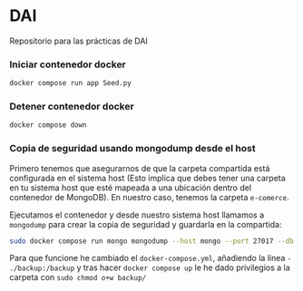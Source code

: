 # DAI

Repositorio para las prácticas de DAI

### Iniciar contenedor docker

```bash
docker compose run app Seed.py
```

### Detener contenedor docker

```bash
docker compose down
```
### Copia de seguridad usando mongodump desde el host

Primero tenemos que asegurarnos de que la carpeta compartida está configurada en el sistema host (Esto implica que debes tener una carpeta en tu sistema host que esté mapeada a una ubicación dentro del contenedor de MongoDB). En nuestro caso, tenemos la carpeta `e-comerce`.

Ejecutamos el contenedor y desde nuestro sistema host llamamos a `mongodump` para crear la copia de seguridad y guardarla en la compartida:

```bash
sudo docker compose run mongo mongodump --host mongo --port 27017 --db tienda --out backup/
```
Para que funcione he cambiado el `docker-compose.yml`, añadiendo la línea `- ./backup:/backup` y tras hacer `docker compose up`  le he dado privilegios a la carpeta con `sudo chmod o+w backup/`

